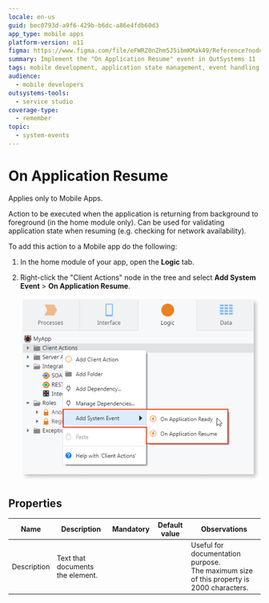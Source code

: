 ```yaml
---
locale: en-us
guid: bec0793d-a9f6-429b-b6dc-a86e4fdb60d3
app_type: mobile apps
platform-version: o11
figma: https://www.figma.com/file/eFWRZ0nZhm5J5ibmKMak49/Reference?node-id=612:324
summary: Implement the "On Application Resume" event in OutSystems 11 (O11) to manage app state upon resuming.
tags: mobile development, application state management, event handling, network availability, outsystems platform
audience:
  - mobile developers
outsystems-tools:
  - service studio
coverage-type:
  - remember
topic:
  - system-events
---
```


# On Application Resume

<div class="info" markdown="1">

Applies only to Mobile Apps.

</div>

Action to be executed when the application is returning from background to foreground (in the home module only). Can be used for validating application state when resuming (e.g. checking for network availability).  

To add this action to a Mobile app do the following:

1. In the home module of your app, open the **Logic** tab.

1. Right-click the "Client Actions" node in the tree and select **Add System Event** > **On Application Resume**.

    ![Screenshot showing how to add On Application Resume system event in Service Studio](images/ss-add-system-event-reactive.png "Adding On Application Resume System Event")

## Properties

<table markdown="1">
<thead>
<tr>
<th>Name</th>
<th>Description</th>
<th>Mandatory</th>
<th>Default value</th>
<th>Observations</th>
</tr>
</thead>
<tbody>
<tr>
<td title="Description">Description</td>
<td>Text that documents the element.</td>
<td></td>
<td></td>
<td>Useful for documentation purpose.<br/>The maximum size of this property is 2000 characters.</td>
</tr>
</tbody>
</table>
